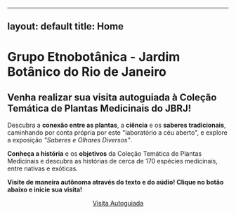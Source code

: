  ---
layout: default 
title: Home
---
# Grupo Etnobotânica - Jardim Botânico do Rio de Janeiro

## Venha realizar sua visita autoguiada à Coleção Temática de Plantas Medicinais do JBRJ!

Descubra a **conexão entre as plantas**, a **ciência** e os **saberes tradicionais**, caminhando por conta própria por este "laboratório a céu aberto", e explore a exposição _"Saberes e Olhares Diversos"_.

**Conheça a história** e os **objetivos** da Coleção Temática de Plantas Medicinais e descubra as histórias de cerca de 170 espécies medicinais, entre nativas e exóticas.

**Visite de maneira autônoma através do texto e do aúdio! Clique no botão abaixo e inicie sua visita!**

<p style="text-align: center;">
    <a href="{{ site.baseurl }}/visite/" class="button-primary">Visita Autoguiada</a>
</p>
